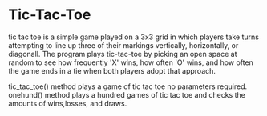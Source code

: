 # Tic-Tac-Toe
tic tac toe is a simple game played on a 3x3 grid in which players take turns attempting to line up three of their
markings vertically, horizontally, or diagonall. The program plays tic-tac-toe by picking an open space at random to 
see how frequently 'X' wins, how often 'O' wins, and how often the game ends in a tie when both players adopt that approach.

tic_tac_toe() method plays a game of tic tac toe no parameters required. 
onehund() method plays a hundred games of tic tac toe and checks the amounts of wins,losses, and draws. 

